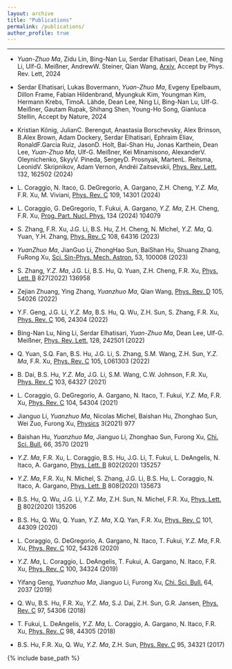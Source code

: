 ```yaml
---
layout: archive
title: "Publications"
permalink: /publications/
author_profile: true
---
```

<!-- ### You can find all my publications on <a href="{{site.author.googlescholar}}"> Google Scholar</a> -->
<!-- {% for post in site.publications reversed %}
  {% include archive-single.html %}
{% endfor %} -->
<!-- {% if site.author.googlescholar %}
  <div class="wordwrap">You can find my other articles on <a href="{{site.author.googlescholar}}"> Google Scholar profile</a>.</div>
{% endif %}
  -->

---

- <em>Yuan-Zhuo</em> <em>Ma</em>, Zidu Lin, Bing-Nan Lu, Serdar Elhatisari, Dean Lee, Ning Li, Ulf-G. Meißner, AndrewW. Steiner, Qian Wang, [Arxiv](http://arxiv.org/abs/2306.04500), Accept by Phys. Rev. Lett, 2024

- Serdar Elhatisari, Lukas Bovermann, <em>Yuan-Zhuo</em> <em>Ma</em>, Evgeny Epelbaum, Dillon Frame, Fabian Hildenbrand, Myungkuk Kim, Youngman Kim, Hermann Krebs, TimoA. Lähde, Dean Lee, Ning Li, Bing-Nan Lu,  Ulf-G. Meißner, Gautam Rupak, Shihang Shen, Young-Ho Song, Gianluca Stellin, Accept by Nature, 2024


- Kristian König, JulianC. Berengut, Anastasia Borschevsky, Alex Brinson, B.Alex Brown, Adam Dockery, Serdar Elhatisari, Ephraim Eliav, RonaldF.Garcia Ruiz, JasonD. Holt, Bai-Shan Hu, Jonas Karthein, Dean Lee, <em>Yuan-Zhuo</em> <em>Ma</em>, Ulf-G. Meißner, Kei Minamisono, AlexanderV. Oleynichenko, SkyyV. Pineda, SergeyD. Prosnyak, MartenL. Reitsma, LeonidV. Skripnikov, Adam Vernon, Andréi Zaitsevskii, [Phys. Rev. Lett.](https://link.aps.org/doi/10.1103/PhysRevLett.132.162502) 132, 162502 (2024)

- L. Coraggio, N. Itaco, G. DeGregorio, A. Gargano, Z.H. Cheng, <em>Y.Z.</em> <em>Ma</em>, F.R. Xu, M. Viviani, [Phys. Rev. C](https://link.aps.org/doi/10.1103/PhysRevC.109.014301) 109, 14301 (2024)

- L. Coraggio, G. DeGregorio, T. Fukui, A. Gargano, <em>Y.Z.</em> <em>Ma</em>, Z.H. Cheng, F.R. Xu, [Prog. Part. Nucl. Phys.](https://linkinghub.elsevier.com/retrieve/pii/S0146641023000601) 134 (2024) 104079


- S. Zhang, F.R. Xu, J.G. Li, B.S. Hu, Z.H. Cheng, N. Michel, <em>Y.Z.</em> <em>Ma</em>, Q. Yuan, Y.H. Zhang, [Phys. Rev. C](https://link.aps.org/doi/10.1103/PhysRevC.108.064316) 108, 64316 (2023)

- <em>YuanZhuo</em> <em>Ma</em>, JianGuo Li, ZhongHao Sun, BaiShan Hu, Shuang Zhang, FuRong Xu, [Sci. Sin-Phys. Mech. Astron.](https://engine.scichina.com/doi/10.1360/SSPMA-2022-0432) 53, 100008 (2023)

- S. Zhang, <em>Y.Z.</em> <em>Ma</em>, J.G. Li, B.S. Hu, Q. Yuan, Z.H. Cheng, F.R. Xu, [Phys. Lett. B](https://linkinghub.elsevier.com/retrieve/pii/S0370269322000922) 827(2022) 136958

- Zejian Zhuang, Ying Zhang, <em>Yuanzhuo</em> <em>Ma</em>, Qian Wang, [Phys. Rev. D](https://link.aps.org/doi/10.1103/PhysRevD.105.054026) 105, 54026 (2022)

- Y.F. Geng, J.G. Li, <em>Y.Z.</em> <em>Ma</em>, B.S. Hu, Q. Wu, Z.H. Sun, S. Zhang, F.R. Xu, [Phys. Rev. C](https://link.aps.org/doi/10.1103/PhysRevC.106.024304) 106, 24304 (2022)

- Bing-Nan Lu, Ning Li, Serdar Elhatisari, <em>Yuan-Zhuo</em> <em>Ma</em>, Dean Lee, Ulf-G. Meißner, [Phys. Rev. Lett.](https://link.aps.org/doi/10.1103/PhysRevLett.128.242501) 128, 242501 (2022)


- Q. Yuan, S.Q. Fan, B.S. Hu, J.G. Li, S. Zhang, S.M. Wang, Z.H. Sun, <em>Y.Z.</em> <em>Ma</em>, F.R. Xu, [Phys. Rev. C](https://link.aps.org/doi/10.1103/PhysRevC.105.L061303) 105, L061303 (2022)

- B. Dai, B.S. Hu, <em>Y.Z.</em> <em>Ma</em>, J.G. Li, S.M. Wang, C.W. Johnson, F.R. Xu, [Phys. Rev. C](https://link.aps.org/doi/10.1103/PhysRevC.103.064327) 103, 64327 (2021)

- L. Coraggio, G. DeGregorio, A. Gargano, N. Itaco, T. Fukui, <em>Y.Z.</em> <em>Ma</em>, F.R. Xu, [Phys. Rev. C](https://link.aps.org/doi/10.1103/PhysRevC.104.054304) 104, 54304 (2021)

- Jianguo Li, <em>Yuanzhuo</em> <em>Ma</em>, Nicolas Michel, Baishan Hu, Zhonghao Sun, Wei Zuo, Furong Xu, [Physics](https://www.mdpi.com/2624-8174/3/4/62) 3(2021) 977

- Baishan Hu, <em>Yuanzhuo</em> <em>Ma</em>, Jianguo Li, Zhonghao Sun, Furong Xu, [Chi. Sci. Bull.](https://engine.scichina.com/doi/10.1360/TB-2020-1619) 66, 3570 (2021)

- <em>Y.Z.</em> <em>Ma</em>, F.R. Xu, L. Coraggio, B.S. Hu, J.G. Li, T. Fukui, L. DeAngelis, N. Itaco, A. Gargano, [Phys. Lett. B](https://linkinghub.elsevier.com/retrieve/pii/S0370269320300617) 802(2020) 135257

- <em>Y.Z.</em> <em>Ma</em>, F.R. Xu, N. Michel, S. Zhang, J.G. Li, B.S. Hu, L. Coraggio, N. Itaco, A. Gargano, [Phys. Lett. B](https://linkinghub.elsevier.com/retrieve/pii/S0370269320304767) 808(2020) 135673

- B.S. Hu, Q. Wu, J.G. Li, <em>Y.Z.</em> <em>Ma</em>, Z.H. Sun, N. Michel, F.R. Xu, [Phys. Lett. B](https://linkinghub.elsevier.com/retrieve/pii/S0370269320300101) 802(2020) 135206

- B.S. Hu, Q. Wu, Q. Yuan, <em>Y.Z.</em> <em>Ma</em>, X.Q. Yan, F.R. Xu, [Phys. Rev. C](https://link.aps.org/doi/10.1103/PhysRevC.101.044309) 101, 44309 (2020)

- L. Coraggio, G. DeGregorio, A. Gargano, N. Itaco, T. Fukui, <em>Y.Z.</em> <em>Ma</em>, F.R. Xu, [Phys. Rev. C](https://link.aps.org/doi/10.1103/PhysRevC.102.054326) 102, 54326 (2020)

- <em>Y.Z.</em> <em>Ma</em>, L. Coraggio, L. DeAngelis, T. Fukui, A. Gargano, N. Itaco, F.R. Xu, [Phys. Rev. C](https://link.aps.org/doi/10.1103/PhysRevC.100.034324) 100, 34324 (2019)

- Yifang Geng, <em>Yuanzhuo</em> <em>Ma</em>, Jianguo Li, Furong Xu, [Chi. Sci. Bull.](http://engine.scichina.com/doi/10.1360/N972019-00267) 64, 2037 (2019)

- Q. Wu, B.S. Hu, F.R. Xu, <em>Y.Z.</em> <em>Ma</em>, S.J. Dai, Z.H. Sun, G.R. Jansen, [Phys. Rev. C](https://link.aps.org/doi/10.1103/PhysRevC.97.054306) 97, 54306 (2018)

- T. Fukui, L. DeAngelis, <em>Y.Z.</em> <em>Ma</em>, L. Coraggio, A. Gargano, N. Itaco, F.R. Xu, [Phys. Rev. C](https://link.aps.org/doi/10.1103/PhysRevC.98.044305) 98, 44305 (2018)

- B.S. Hu, F.R. Xu, Q. Wu, <em>Y.Z.</em> <em>Ma</em>, Z.H. Sun, [Phys. Rev. C](https://link.aps.org/doi/10.1103/PhysRevC.95.034321) 95, 34321 (2017)

{% include base_path %}



